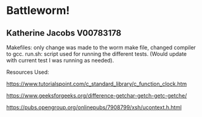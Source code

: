 # Battleworm!
## Katherine Jacobs V00783178

Makefiles: only change was made to the worm make file, changed compiler to gcc.
run.sh: script used for running the different tests. (Would update with current test I was running as needed).

Resources Used: 

https://www.tutorialspoint.com/c_standard_library/c_function_clock.htm

https://www.geeksforgeeks.org/difference-getchar-getch-getc-getche/

https://pubs.opengroup.org/onlinepubs/7908799/xsh/ucontext.h.html

